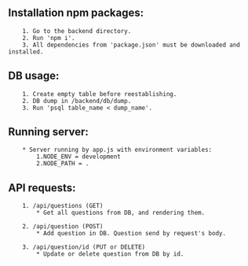 Installation npm packages:
-------------------------
        1. Go to the backend directory.
        2. Run 'npm i'.
        3. All dependencies from 'package.json' must be downloaded and installed.
DB usage:
--------
        1. Create empty table before reestablishing.
        2. DB dump in /backend/db/dump.
        3. Run 'psql table_name < dump_name'.
Running server:
--------------
        * Server running by app.js with environment variables:
            1.NODE_ENV = development
            2.NODE_PATH = .
API requests:
------------
        1. /api/questions (GET)
            * Get all questions from DB, and rendering them.

        2. /api/question (POST)
            * Add question in DB. Question send by request's body.

        3. /api/question/id (PUT or DELETE)
            * Update or delete question from DB by id.

